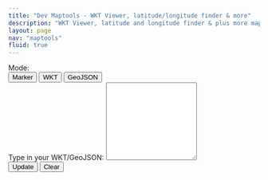 ```yaml
---
title: "Dev Maptools - WKT Viewer, latitude/longitude finder & more"
description: "WKT Viewer, latitude and longitude finder & plus more mapping tools"
layout: page
nav: "maptools"
fluid: true
---
```


<div id="parent">
    <div id="info" class="child"></div>
    <div id="controls" class="child">
        <div>Mode:</div>
        <button id="btnMarker" class="btn btn-outline-primary" onclick="didClickMarkerButton(event)">Marker</button>
        <button id="btnWKT" class="btn btn-outline-primary" onclick="didClickWKTButton(event)">WKT</button>
        <button id="btnGeoJSON" class="btn btn-outline-primary" onclick="didClickGeoJSONButton(event)">GeoJSON</button>
        <div class="form-group d-none" id="wktWrapper">
          <label for="strInput">Type in your WKT/GeoJSON:</label>
          <textarea rows="10" id="strInput" class="form-control"></textarea>
          <div class="mt-3">
            <button class="btn btn-primary" onclick="didClickUpdateWKTButton()">Update</button>
            <button class="btn btn-danger" onclick="didClickClearWKTButton()">Clear</button>
          </div>
        </div>
    </div>
    <div id="map" class="child"></div>
</div>
<link rel='stylesheet' href='https://unpkg.com/maplibre-gl@4.7.1/dist/maplibre-gl.css' />
<script src='https://unpkg.com/maplibre-gl@4.7.1/dist/maplibre-gl.js'></script>
<script src="https://unpkg.com/pmtiles@3.0.6/dist/pmtiles.js"></script>
<link rel='stylesheet' href='../css/maptools.css' />
<script src="../js/wellknown.js"></script>
<script src="../js/maptools.js"></script>

